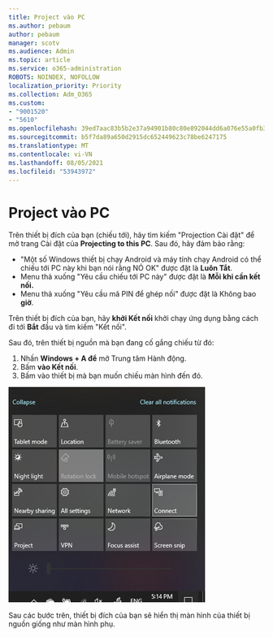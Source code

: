 ```yaml
---
title: Project vào PC
ms.author: pebaum
author: pebaum
manager: scotv
ms.audience: Admin
ms.topic: article
ms.service: o365-administration
ROBOTS: NOINDEX, NOFOLLOW
localization_priority: Priority
ms.collection: Adm_O365
ms.custom:
- "9001520"
- "5610"
ms.openlocfilehash: 39ed7aac83b5b2e37a94901b80c80e892044dd6a076e55a0fb327d2dce7bd16e
ms.sourcegitcommit: b5f7da89a650d2915dc652449623c78be6247175
ms.translationtype: MT
ms.contentlocale: vi-VN
ms.lasthandoff: 08/05/2021
ms.locfileid: "53943972"
---
```

# <a name="project-to-a-pc"></a>Project vào PC

Trên thiết bị đích của bạn (chiếu tới), hãy tìm kiếm "Projection Cài đặt" để mở trang Cài đặt của **Projecting to this PC**. Sau đó, hãy đảm bảo rằng:
- "Một số Windows thiết bị chạy Android và máy tính chạy Android có thể chiếu tới PC này khi bạn nói rằng NÓ OK" được đặt là **Luôn Tắt**.
- Menu thả xuống "Yêu cầu chiếu tới PC này" được đặt là **Mỗi khi cần kết nối.**
- Menu thả xuống "Yêu cầu mã PIN để ghép nối" được đặt là Không bao **giờ**.

Trên thiết bị đích của bạn, hãy **khởi Kết nối** khởi chạy ứng dụng bằng cách đi tới **Bắt** đầu và tìm kiếm "Kết nối".

Sau đó, trên thiết bị nguồn mà bạn đang cố gắng chiếu từ đó:

1. Nhấn **Windows + A để** mở Trung tâm Hành động.
2. Bấm **vào Kết nối**.
3. Bấm vào thiết bị mà bạn muốn chiếu màn hình đến đó.

![Project vào PC](media/project-to-a-pc.png)

Sau các bước trên, thiết bị đích của bạn sẽ hiển thị màn hình của thiết bị nguồn giống như màn hình phụ.
